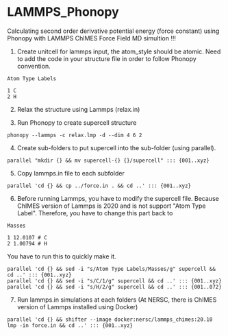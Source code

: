# LAMMPS_Phonopy
Calculating second order derivative potential energy (force constant) using Phonopy with LAMMPS ChIMES Force Field MD simultion !!!

1. Create unitcell for lammps input, the atom_style should be atomic. Need to add the code in your structure file in order to follow Phonopy convention.
```
Atom Type Labels

1 C
2 H
```

2. Relax the structure using Lammps (relax.in)

3. Run Phonopy to create supercell structure
   
```
phonopy --lammps -c relax.lmp -d --dim 4 6 2
```

4. Create sub-folders to put supercell into the sub-folder (using parallel).
```
parallel "mkdir {} && mv supercell-{} {}/supercell" ::: {001..xyz}
```

5. Copy lammps.in file to each subfolder
```
parallel 'cd {} && cp ../force.in . && cd ..' ::: {001..xyz}
```

6. Before running Lammps, you have to modify the supercell file. Because ChIMES version of Lammps is 2020 and is not support "Atom Type Label". Therefore, you have to change this part back to

```
Masses

1 12.0107 # C
2 1.00794 # H
```

You have to run this to quickly make it.

```
parallel 'cd {} && sed -i "s/Atom Type Labels/Masses/g" supercell && cd ..' ::: {001..xyz}
parallel 'cd {} && sed -i "s/C/1/g" supercell && cd ..' ::: {001..xyz}
parallel 'cd {} && sed -i "s/H/2/g" supercell && cd ..' ::: {001..072}
```

7. Run lammps.in simulations at each folders (At NERSC, there is ChIMES version of Lammps installed using Docker) 
```
parallel 'cd {} && shifter --image docker:nersc/lammps_chimes:20.10 lmp -in force.in && cd ..' ::: {001..xyz}
```
